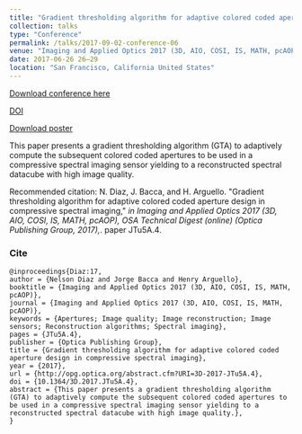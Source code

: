 ```yaml
---
title: "Gradient thresholding algorithm for adaptive colored coded aperture design in compressive spectral imaging"
collection: talks
type: "Conference"
permalink: /talks/2017-09-02-conference-06
venue: "Imaging and Applied Optics 2017 (3D, AIO, COSI, IS, MATH, pcAOP), Hyatt Regency San Francisco"
date: 2017-06-26 26–29
location: "San Francisco, California United States"
---
```


[Download conference here](https://nelson10.github.io/files/Conference05.pdf)

[DOI](https://doi.org/10.1364/3D.2017.JTu5A.4)

[Download poster](https://nelson10.github.io/files/poster2.pdf)

This paper presents a gradient thresholding algorithm (GTA) to adaptively compute the subsequent colored coded apertures to be used in a compressive spectral imaging sensor yielding to a reconstructed spectral datacube with high image quality.

Recommended citation: N. Diaz, J. Bacca, and H. Arguello. "Gradient thresholding algorithm for adaptive colored coded aperture design in compressive spectral imaging," <i>in Imaging and Applied Optics 2017 (3D, AIO, COSI, IS, MATH, pcAOP), OSA Technical Digest (online) (Optica Publishing Group, 2017),</i>. paper JTu5A.4.

### Cite
```
@inproceedings{Diaz:17,
author = {Nelson Diaz and Jorge Bacca and Henry Arguello},
booktitle = {Imaging and Applied Optics 2017 (3D, AIO, COSI, IS, MATH, pcAOP)},
journal = {Imaging and Applied Optics 2017 (3D, AIO, COSI, IS, MATH, pcAOP)},
keywords = {Apertures; Image quality; Image reconstruction; Image sensors; Reconstruction algorithms; Spectral imaging},
pages = {JTu5A.4},
publisher = {Optica Publishing Group},
title = {Gradient thresholding algorithm for adaptive colored coded aperture design in compressive spectral imaging},
year = {2017},
url = {http://opg.optica.org/abstract.cfm?URI=3D-2017-JTu5A.4},
doi = {10.1364/3D.2017.JTu5A.4},
abstract = {This paper presents a gradient thresholding algorithm (GTA) to adaptively compute the subsequent colored coded apertures to be used in a compressive spectral imaging sensor yielding to a reconstructed spectral datacube with high image quality.},
}
```
